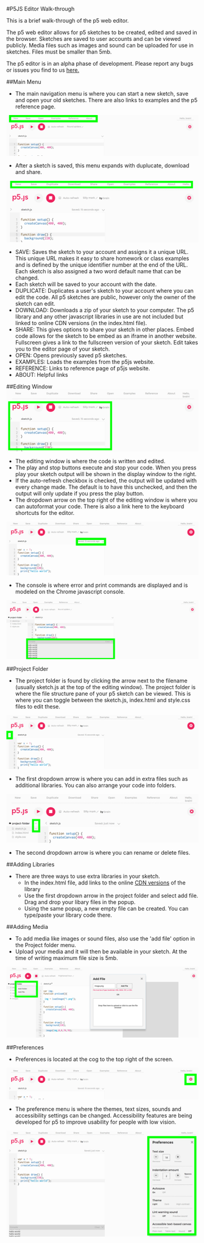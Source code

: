 #P5JS Editor Walk-through

This is a brief walk-through of the p5 web editor. 

The p5 web editor allows for p5 sketches to be created, edited and saved in the browser. Sketches are saved to user accounts and can be viewed publicly. Media files such as images and sound can be uploaded for use in sketches. Files must be smaller than 5mb.

The p5 editor is in an alpha phase of development. Please report any bugs or issues you find to us [here.](https://github.com/processing/p5.js-web-editor/issues) 

##Main Menu

- The main navigation menu is where you can start a new sketch, save and open your old sketches. There are also links to examples and the p5 reference page.

![Menu 1](images/1a.png)

- After a sketch is saved, this menu expands with duplucate, download and share.

![Menu 2](images/2a.png)

- SAVE: Saves the sketch to your account and assigns it a unique URL. This unique URL makes it easy to share homework or class examples and is defined by the unique identifier number at the end of the URL. Each sketch is also assigned a two word default name that can be changed.
- Each sketch will be saved to your account with the date.
- DUPLICATE: Duplicates a user's sketch to your account where you can edit the code. All p5 sketches are public, however only the owner of the sketch can edit. 
- DOWNLOAD: Downloads a zip of your sketch to your computer. The p5 library and any other javascript libraries in use are not included but linked to online CDN versions (in the index.html file). 
- SHARE: This gives options to share your sketch in other places. Embed code allows for the sketch to be embed as an iframe in another website. Fullscreen gives a link to the fullscreen version of your sketch. Edit takes you to the editor page of your sketch.
- OPEN: Opens previously saved p5 sketches.
- EXAMPLES: Loads the examples from the p5js website.
- REFERENCE: Links to reference page of p5js website.
- ABOUT: Helpful links

##Editing Window
![Editing window](images/3a.png)

- The editing window is where the code is written and edited. 
- The play and stop buttons execute and stop your code. When you press play your sketch output will be shown in the display window to the right.
- If the auto-refresh checkbox is checked, the output will be updated with every change made. The default is to have this unchecked, and then the output will only update if you press the play button.
- The dropdown arrow on the top right of the editing window is where you can autoformat your code. There is also a link here to the keyboard shortcuts for the editor.

![Editing window](images/4a.png)


- The console is where error and print commands are displayed and is modeled on the Chrome javascript console.

![Console](images/5.png)

##Project Folder

- The project folder is found by clicking the arrow next to the filename (usually sketch.js at the top of the editing window). The project folder is where the file structure pane of your p5 sketch can be viewed. This is where you can toggle between the sketch.js, index.html and style.css files to edit these.

![Project folder](images/8a.png)

- The first dropdown arrow is where you can add in extra files such as additional libraries. You can also arrange your code into folders. 

![Project folder dropdowns](images/9a.png)

- The second dropdown arrow is where you can rename or delete files. 

##Adding Libraries

- There are three ways to use extra libraries in your sketch. 
 	- In the index.html file, add links to the online [CDN versions](http://www.jsdelivr.com/) of the library
	- Use the first dropdown arrow in the project folder and select add file. Drag and drop your libary files in the popup.
	- Using the same popup, a new empty file can be created. You can type/paste your library code there.

##Adding Media

- To add media like images or sound files, also use the 'add file' option in the Project folder menu. 
- Upload your media and it will then be available in your sketch. At the time of writing maximum file size is 5mb.

![Adding media](images/11a.png)

##Preferences

- Preferences is located at the cog to the top right of the screen. 

![Preferences](images/6.jpg)

- The preference menu is where the themes, text sizes, sounds and accessibility settings can be changed. Accessibility features are being developed for p5 to improve usability for people with low vision.

![Preferences](images/7a.png)



